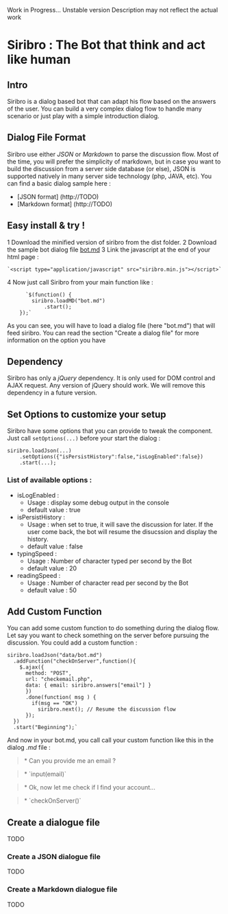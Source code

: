 Work in Progress... Unstable version
Description may not reflect the actual work

# Siribro : The Bot that think and act like human

## Intro
Siribro is a dialog based bot that can adapt his flow based on the answers of the user.
You can build a very complex dialog flow to handle many scenario or just play with a simple introduction dialog. 

## Dialog File Format
Siribro use either *JSON* or *Markdown* to parse the discussion flow. Most of the time, you will prefer the simplicity of markdown, but in case you want to build the discussion from a server side database (or else), JSON is supported natively in many server side technology (php, JAVA, etc).
You can find a basic dialog sample here : 
* [JSON format] (http://TODO)
* [Markdown format] (http://TODO)



## Easy install & try !

1 Download the minified version of siribro from the dist folder.
2 Download the sample bot dialog file [bot.md](TODO)
3 Link the javascript at the end of your html page :
	
	`<script type="application/javascript" src="siribro.min.js"></script>`
	
4 Now just call Siribro from your main function like :
        
		  `$(function() {
            siribro.loadMD("bot.md")
                .start();
        });`

As you can see, you will have to load a dialog file (here "bot.md") that will feed siribro. You can read the section "Create a dialog file" for more information on the option you have


## Dependency
Siribro has only a *jQuery* dependency. It is only used for DOM control and AJAX request. Any version of jQuery should work.
We will remove this dependency in a future version.



## Set Options to customize your setup
Siribro have some options that you can provide to tweak the component. Just call `setOptions(...)` before your start the dialog :
	
	siribro.loadJson(...)
		.setOptions({"isPersistHistory":false,"isLogEnabled":false})
		.start(...);
  
 ### List of available options :  
 * isLogEnabled : 
 	* Usage : display some debug output in the console 
 	* default value : true
 * isPersistHistory : 
 	* Usage : when set to true, it will save the discussion for later. If the user come back, the bot will resume the disucssion and display the history. 
 	* default value : false
 * typingSpeed : 
 	* Usage : Number of character typed per second by the Bot 
 	* default value : 20
 * readingSpeed : 
 	* Usage : Number of character read per second by the Bot
	* default value : 50


## Add Custom Function
You can add some custom function to do something during the dialog flow. Let say you want to check something on the server before pursuing the discussion.
You could add a custom function :

    siribro.loadJson("data/bot.md")
      .addFunction("checkOnServer",function(){
        $.ajax({
          method: "POST",
          url: "checkemail.php",
          data: { email: siribro.answers["email"] }
          })
          .done(function( msg ) {
            if(msg == "OK")
              siribro.next(); // Resume the discussion flow
          });
      })  
      .start("Beginning");`
      
And now in your bot.md, you call call your custom function like this in the dialog *.md* file :
>    \* Can you provide me an email ?

>    \* \`input(email)\`

>    \* Ok, now let me check if I find your account...

>    \* \`checkOnServer()\`

## Create a  dialogue file
TODO
### Create a JSON  dialogue file
TODO
### Create a  Markdown dialogue file
TODO
